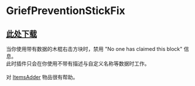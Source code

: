 # GriefPreventionStickFix

## [此处下载](https://www.spigotmc.org/resources/griefpreventionstickfix.76015/)

 当你使用带有数据的木棍右击方块时，禁用 "No one has claimed this block" 信息。\
 此时插件只会在你使用不带有描述与自定义名称等数据时工作。\
\
 对 [ItemsAdder](https://www.spigotmc.org/resources/%E2%9C%85must-have%E2%9C%85-itemsadder%E2%9C%A8-custom-items-huds-guis-textures-3dmodels-emojis-blocks-wings-hats.73355/) 物品很有帮助。
